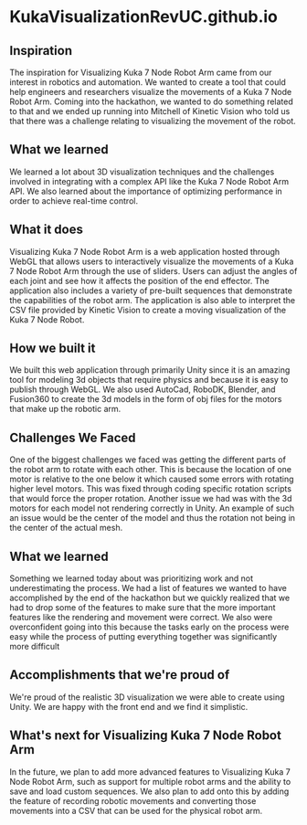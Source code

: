 # KukaVisualizationRevUC.github.io

## Inspiration
The inspiration for Visualizing Kuka 7 Node Robot Arm came from our interest in robotics and automation. We wanted to create a tool that could help engineers and researchers visualize the movements of a Kuka 7 Node Robot Arm. Coming into the hackathon, we wanted to do something related to that and we ended up running into Mitchell of Kinetic Vision who told us that there was a challenge relating to visualizing the movement of the robot. 

## What we learned
We learned a lot about 3D visualization techniques and the challenges involved in integrating with a complex API like the Kuka 7 Node Robot Arm API. We also learned about the importance of optimizing performance in order to achieve real-time control.

## What it does
Visualizing Kuka 7 Node Robot Arm is a web application hosted through WebGL that allows users to interactively visualize the movements of a Kuka 7 Node Robot Arm through the use of sliders. Users can adjust the angles of each joint and see how it affects the position of the end effector. The application also includes a variety of pre-built sequences that demonstrate the capabilities of the robot arm. The application is also able to interpret the CSV file provided by Kinetic Vision to create a moving visualization of the Kuka 7 Node Robot.

## How we built it

We built this web application through primarily Unity since it is an amazing tool for modeling 3d objects that require physics and because it is easy to publish through WebGL. We also used AutoCad, RoboDK, Blender, and Fusion360 to create the 3d models in the form of obj files for the motors that make up the robotic arm.

## Challenges We Faced
One of the biggest challenges we faced was getting the different parts of the robot arm to rotate with each other. This is because the location of one motor is relative to the one below it which caused some errors with rotating higher level motors. This was fixed through coding specific rotation scripts that would force the proper rotation. Another issue we had was with the 3d motors for each model not rendering correctly in Unity. An example of such an issue would be the center of the model and thus the rotation not being in the center of the actual mesh.
## What we learned
Something we learned today about was prioritizing work and not underestimating the process. We had a list of features we wanted to have accomplished by the end of the hackathon but we quickly realized that we had to drop some of the features to make sure that the more important features like the rendering and movement were correct. We also were overconfident going into this because the tasks early on the process were easy while the process of putting everything together was significantly more difficult
## Accomplishments that we're proud of
We're proud of the realistic 3D visualization we were able to create using Unity. We are happy with the front end and we find it simplistic.

## What's next for Visualizing Kuka 7 Node Robot Arm
In the future, we plan to add more advanced features to Visualizing Kuka 7 Node Robot Arm, such as support for multiple robot arms and the ability to save and load custom sequences. We also plan to add onto this by adding the feature of recording robotic movements and converting those movements into a CSV that can be used for the physical robot arm.
